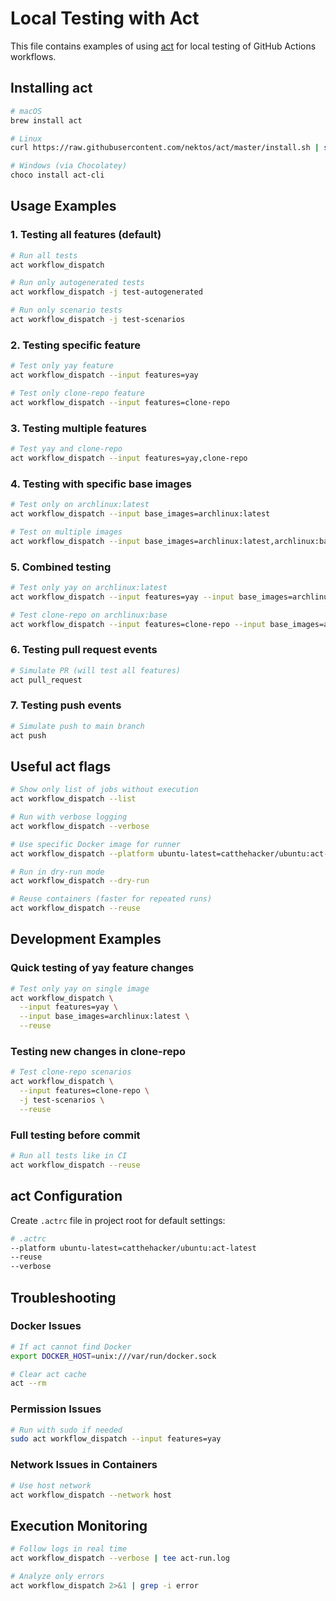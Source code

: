 # Local Testing with Act

This file contains examples of using [act](https://github.com/nektos/act) for local testing of GitHub Actions workflows.

## Installing act

```bash
# macOS
brew install act

# Linux
curl https://raw.githubusercontent.com/nektos/act/master/install.sh | sudo bash

# Windows (via Chocolatey)
choco install act-cli
```

## Usage Examples

### 1. Testing all features (default)

```bash
# Run all tests
act workflow_dispatch

# Run only autogenerated tests
act workflow_dispatch -j test-autogenerated

# Run only scenario tests
act workflow_dispatch -j test-scenarios
```

### 2. Testing specific feature

```bash
# Test only yay feature
act workflow_dispatch --input features=yay

# Test only clone-repo feature
act workflow_dispatch --input features=clone-repo
```

### 3. Testing multiple features

```bash
# Test yay and clone-repo
act workflow_dispatch --input features=yay,clone-repo
```

### 4. Testing with specific base images

```bash
# Test only on archlinux:latest
act workflow_dispatch --input base_images=archlinux:latest

# Test on multiple images
act workflow_dispatch --input base_images=archlinux:latest,archlinux:base
```

### 5. Combined testing

```bash
# Test only yay on archlinux:latest
act workflow_dispatch --input features=yay --input base_images=archlinux:latest

# Test clone-repo on archlinux:base
act workflow_dispatch --input features=clone-repo --input base_images=archlinux:base
```

### 6. Testing pull request events

```bash
# Simulate PR (will test all features)
act pull_request
```

### 7. Testing push events

```bash
# Simulate push to main branch
act push
```

## Useful act flags

```bash
# Show only list of jobs without execution
act workflow_dispatch --list

# Run with verbose logging
act workflow_dispatch --verbose

# Use specific Docker image for runner
act workflow_dispatch --platform ubuntu-latest=catthehacker/ubuntu:act-latest

# Run in dry-run mode
act workflow_dispatch --dry-run

# Reuse containers (faster for repeated runs)
act workflow_dispatch --reuse
```

## Development Examples

### Quick testing of yay feature changes

```bash
# Test only yay on single image
act workflow_dispatch \
  --input features=yay \
  --input base_images=archlinux:latest \
  --reuse
```

### Testing new changes in clone-repo

```bash
# Test clone-repo scenarios
act workflow_dispatch \
  --input features=clone-repo \
  -j test-scenarios \
  --reuse
```

### Full testing before commit

```bash
# Run all tests like in CI
act workflow_dispatch --reuse
```

## act Configuration

Create `.actrc` file in project root for default settings:

```bash
# .actrc
--platform ubuntu-latest=catthehacker/ubuntu:act-latest
--reuse
--verbose
```

## Troubleshooting

### Docker Issues

```bash
# If act cannot find Docker
export DOCKER_HOST=unix:///var/run/docker.sock

# Clear act cache
act --rm
```

### Permission Issues

```bash
# Run with sudo if needed
sudo act workflow_dispatch --input features=yay
```

### Network Issues in Containers

```bash
# Use host network
act workflow_dispatch --network host
```

## Execution Monitoring

```bash
# Follow logs in real time
act workflow_dispatch --verbose | tee act-run.log

# Analyze only errors
act workflow_dispatch 2>&1 | grep -i error
